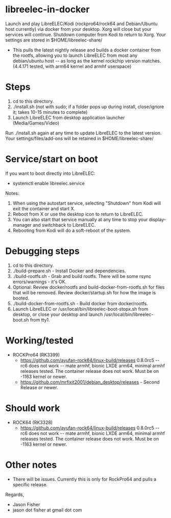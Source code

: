 # libreelec-in-docker

Launch and play LibreELEC/Kodi (rockpro64/rock64 and Debian/Ubuntu host currently) via docker from your desktop.  Xorg will close but your services will continue.  Shutdown computer from Kodi to return to Xorg.  Your settings are stored in $HOME/libreelec-share/

- This pulls the latest nightly release and builds a docker container from the rootfs, allowing you to launch LibreELEC from most any debian/ubuntu host -- as long as the kernel rockchip version matches.  (4.4.171 tested, with arm64 kernel and armhf userspace)

# Steps

1. cd to this directory.
2. ./install.sh (not with sudo; if a folder pops up during install, close/ignore it; takes 10-15 minutes to complete)
3. Launch LibreELEC from desktop application launcher (Media/Games/Video)

Run ./install.sh again at any time to update LibreELEC to the latest version.  Your settings/files/add-ons will be retained in $HOME/libreelec-share/

# Service/start on boot

If you want to boot directly into LibreELEC:

- systemctl enable libreelec.service

Notes:

1. When using the autostart service, selecting "Shutdown" from Kodi will exit the container and start X.
2. Reboot from X or use the desktop icon to return to LibreELEC.
3. You can also start that service manually at any time to stop your display-manager and switchback to LibreELEC.
4. Rebooting from Kodi will do a soft-reboot of the system.

# Debugging steps

1. cd to this directory.
2. ./build-prepare.sh - Install Docker and dependencies.
3. ./build-rootfs.sh - Grab and build rootfs.  There will be some rsync errors/warnings - it's OK.
4. Optional: Review docker/rootfs and build-docker-from-rootfs.sh for files that will be removed.  Review docker/startup.sh for how the image is booted.
5. ./build-docker-from-rootfs.sh - Build docker from docker/rootfs.
6. Launch LibreELEC or /usr/local/bin/libreelec-boot-stopx.sh from desktop, or close your desktop and launch /usr/local/bin/libreelec-boot.sh from tty1.

# Working/tested

- ROCKPro64 (RK3399)
  - https://github.com/ayufan-rock64/linux-build/releases 0.8.0rc5 -- rc6 does not work -- mate armhf, bionic LXDE arm64, minimal armhf releases tested.  The container release does not work.  Must be on -1163 kernel or newer.
  - https://github.com/mrfixit2001/debian_desktop/releases - Second Release or newer.

# Should work

- ROCK64 (RK3328)
  - https://github.com/ayufan-rock64/linux-build/releases 0.8.0rc5 -- rc6 does not work -- mate armhf, bionic LXDE arm64, minimal armhf releases tested.  The container release does not work.  Must be on -1163 kernel or newer.

# Other notes

- There will be issues.  Currently this is only for RockPro64 and pulls a specific release.

Regards,
- Jason Fisher
- jason dot fisher at gmail dot com
